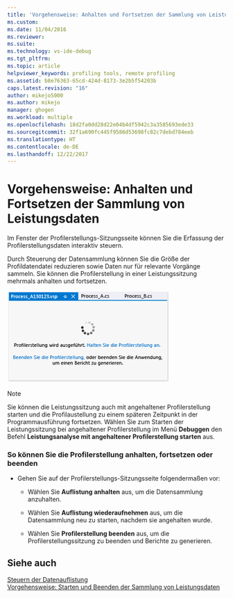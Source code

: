 ```yaml
---
title: 'Vorgehensweise: Anhalten und Fortsetzen der Sammlung von Leistungsdaten | Microsoft-Dokumentation'
ms.custom: 
ms.date: 11/04/2016
ms.reviewer: 
ms.suite: 
ms.technology: vs-ide-debug
ms.tgt_pltfrm: 
ms.topic: article
helpviewer_keywords: profiling tools, remote profiling
ms.assetid: b8e76363-65cd-424d-8173-3e2b5f54203b
caps.latest.revision: "16"
author: mikejo5000
ms.author: mikejo
manager: ghogen
ms.workload: multiple
ms.openlocfilehash: 18d2fa0dd28d22e04b4df5942c3a3585693ede33
ms.sourcegitcommit: 32f1a690fc445f9586d53698fc82c7debd784eeb
ms.translationtype: HT
ms.contentlocale: de-DE
ms.lasthandoff: 12/22/2017
---
```

# <a name="how-to-pause-and-resume-performance-data-collection"></a>Vorgehensweise: Anhalten und Fortsetzen der Sammlung von Leistungsdaten
Im Fenster der Profilerstellungs-Sitzungsseite können Sie die Erfassung der Profilerstellungsdaten interaktiv steuern.  
  
 Durch Steuerung der Datensammlung können Sie die Größe der Profildatendatei reduzieren sowie Daten nur für relevante Vorgänge sammeln. Sie können die Profilerstellung in einer Leistungssitzung mehrmals anhalten und fortsetzen.  
  
 ![Profilerstellungs-Sitzungsseite](../profiling/media/prof_profilingsessionpage.png "PROF_ProfilingSessionPage")  
  
> [!NOTE]
>  Sie können die Leistungssitzung auch mit angehaltener Profilerstellung starten und die Profilaustellung zu einem späteren Zeitpunkt in der Programmausführung fortsetzen. Wählen Sie zum Starten der Leistungssitzung bei angehaltener Profilerstellung im Menü **Debuggen** den Befehl **Leistungsanalyse mit angehaltener Profilerstellung starten** aus.  
  
### <a name="to-pause--resume-or-stop-profiling"></a>So können Sie die Profilerstellung anhalten, fortsetzen oder beenden  
  
-   Gehen Sie auf der Profilerstellungs-Sitzungsseite folgendermaßen vor:  
  
    -   Wählen Sie **Auflistung anhalten** aus, um die Datensammlung anzuhalten.  
  
    -   Wählen Sie **Auflistung wiederaufnehmen** aus, um die Datensammlung neu zu starten, nachdem sie angehalten wurde.  
  
    -   Wählen Sie **Profilerstellung beenden** aus, um die Profilerstellungssitzung zu beenden und Berichte zu generieren.  
  
## <a name="see-also"></a>Siehe auch  
 [Steuern der Datenauflistung](../profiling/controlling-data-collection.md)   
 [Vorgehensweise: Starten und Beenden der Sammlung von Leistungsdaten](../profiling/how-to-start-and-end-performance-data-collection.md)